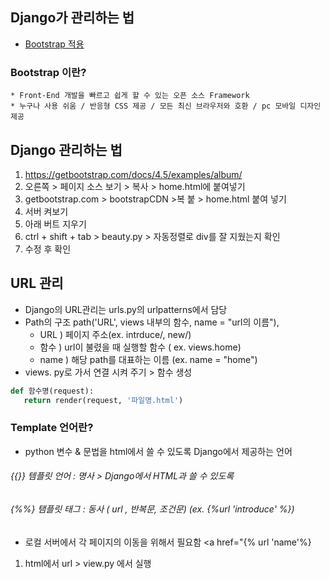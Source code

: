 ## Django가 관리하는 법
* [Bootstrap 적용](https://getbootstrap.com/)

### Bootstrap 이란?
    * Front-End 개발을 빠르고 쉽게 할 수 있는 오픈 소스 Framework
    * 누구나 사용 쉬움 / 반응형 CSS 제공 / 모든 최신 브라우저와 호환 / pc 모바일 디자인 제공

## Django 관리하는 법
1) https://getbootstrap.com/docs/4.5/examples/album/
2) 오른쪽 > 페이지 소스 보기 > 복사 > home.html에 붙여넣기 
3) getbootstrap.com > bootstrapCDN >복 붙 > home.html 붙여 넣기
4) 서버 켜보기
5) 아래 버트 지우기
6) ctrl + shift + tab > beauty.py > 자동정렬로 div를 잘 지웠는지 확인
7) 수정 후 확인


## URL 관리 
* Django의 URL관리는 urls.py의 urlpatterns에서 담당
* Path의 구조 path('URL', views 내부의 함수, name = "url의 이름"),
   * URL ) 페이지 주소(ex. intrduce/, new/)
   * 함수 ) url이 불렸을 때 실행할 함수 ( ex. views.home)
   * name ) 해당 path를 대표하는 이름 (ex. name = "home")
* views. py로 가서 연결 시켜 주기 > 함수 생성
```python
def 함수명(request):
   return render(request, '파일명.html')
```

### Template 언어란?
* python 변수 & 문법을 html에서 쓸 수 있도록 Django에서 제공하는 언어
###### {{}} 템플릿 언어 : 명사 > Django에서 HTML과 쓸 수 있도록
###### {%%} 탬플릿 태그 : 동사 ( url , 반복문, 조건문) (ex. {%url 'introduce' %})

* 로컬 서버에서 각 페이지의 이동을 위해서 필요함 
<a href="{% url 'name'%}
1) html에서 url > view.py 에서 실행


      
